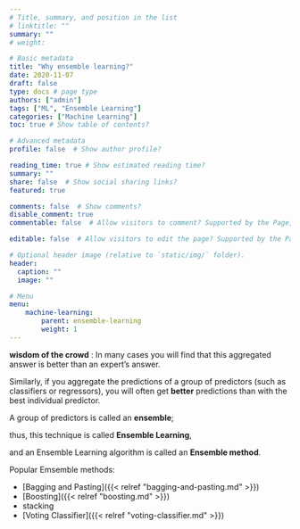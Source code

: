 ```yaml
---
# Title, summary, and position in the list
# linktitle: ""
summary: ""
# weight: 

# Basic metadata
title: "Why ensemble learning?"
date: 2020-11-07
draft: false
type: docs # page type
authors: ["admin"]
tags: ["ML", "Ensemble Learning"]
categories: ["Machine Learning"]
toc: true # Show table of contents?

# Advanced metadata
profile: false  # Show author profile?

reading_time: true # Show estimated reading time?
summary: ""
share: false  # Show social sharing links?
featured: true

comments: false  # Show comments?
disable_comment: true
commentable: false  # Allow visitors to comment? Supported by the Page, Post, and Docs content types.

editable: false  # Allow visitors to edit the page? Supported by the Page, Post, and Docs content types.

# Optional header image (relative to `static/img/` folder).
header:
  caption: ""
  image: ""

# Menu
menu: 
    machine-learning:
        parent: ensemble-learning
        weight: 1
---
```



**wisdom of the crowd** : In many cases you will find that this aggregated answer is better than an expert’s answer.

Similarly, if you aggregate the predictions of a group of predictors (such as classifiers or regressors), you will often get **better** predictions than with the best individual predictor. 

A group of predictors is called an **ensemble**; 

thus, this technique is called **Ensemble Learning**, 

and an Ensemble Learning algorithm is called an **Ensemble method**.

Popular Emsemble methods:
- [Bagging and Pasting]({{< relref "bagging-and-pasting.md" >}})
- [Boosting]({{< relref "boosting.md" >}})
- stacking
- [Voting Classifier]({{< relref "voting-classifier.md" >}})

